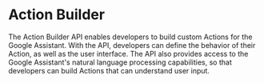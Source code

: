 # Action Builder

The Action Builder API enables developers to build custom Actions for the Google Assistant. With the API, developers can define the behavior of their Action, as well as the user interface. The API also provides access to the Google Assistant's natural language processing capabilities, so that developers can build Actions that can understand user input.
